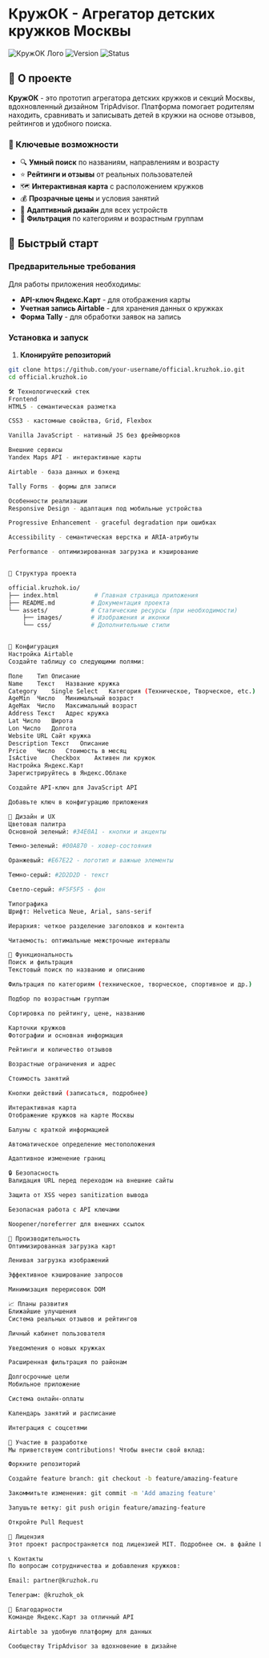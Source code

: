 # КружОК - Агрегатор детских кружков Москвы

![КружОК Лого](https://img.shields.io/badge/КружОК-агрегатор%20кружков-orange)
![Version](https://img.shields.io/badge/версия-MVP-green)
![Status](https://img.shields.io/badge/статус-активная%20разработка-blue)

## 🎯 О проекте

**КружОК** - это прототип агрегатора детских кружков и секций Москвы, вдохновленный дизайном TripAdvisor. Платформа помогает родителям находить, сравнивать и записывать детей в кружки на основе отзывов, рейтингов и удобного поиска.

### 🌟 Ключевые возможности

- 🔍 **Умный поиск** по названиям, направлениям и возрасту
- ⭐ **Рейтинги и отзывы** от реальных пользователей
- 🗺️ **Интерактивная карта** с расположением кружков
- 💰 **Прозрачные цены** и условия занятий
- 📱 **Адаптивный дизайн** для всех устройств
- 🎯 **Фильтрация** по категориям и возрастным группам

## 🚀 Быстрый старт

### Предварительные требования

Для работы приложения необходимы:

- **API-ключ Яндекс.Карт** - для отображения карты
- **Учетная запись Airtable** - для хранения данных о кружках
- **Форма Tally** - для обработки заявок на запись

### Установка и запуск

1. **Клонируйте репозиторий**
```bash
git clone https://github.com/your-username/official.kruzhok.io.git
cd official.kruzhok.io

🛠️ Технологический стек
Frontend
HTML5 - семантическая разметка

CSS3 - кастомные свойства, Grid, Flexbox

Vanilla JavaScript - нативный JS без фреймворков

Внешние сервисы
Yandex Maps API - интерактивные карты

Airtable - база данных и бэкенд

Tally Forms - формы для записи

Особенности реализации
Responsive Design - адаптация под мобильные устройства

Progressive Enhancement - graceful degradation при ошибках

Accessibility - семантическая верстка и ARIA-атрибуты

Performance - оптимизированная загрузка и кэширование


📁 Структура проекта

official.kruzhok.io/
├── index.html          # Главная страница приложения
├── README.md          # Документация проекта
└── assets/            # Статические ресурсы (при необходимости)
    ├── images/        # Изображения и иконки
    └── css/           # Дополнительные стили


🔧 Конфигурация
Настройка Airtable
Создайте таблицу со следующими полями:

Поле	Тип	Описание
Name	Текст	Название кружка
Category	Single Select	Категория (Техническое, Творческое, etc.)
AgeMin	Число	Минимальный возраст
AgeMax	Число	Максимальный возраст
Address	Текст	Адрес кружка
Lat	Число	Широта
Lon	Число	Долгота
Website	URL	Сайт кружка
Description	Текст	Описание
Price	Число	Стоимость в месяц
IsActive	Checkbox	Активен ли кружок
Настройка Яндекс.Карт
Зарегистрируйтесь в Яндекс.Облаке

Создайте API-ключ для JavaScript API

Добавьте ключ в конфигурацию приложения

🎨 Дизайн и UX
Цветовая палитра
Основной зеленый: #34E0A1 - кнопки и акценты

Темно-зеленый: #00A870 - ховер-состояния

Оранжевый: #E67E22 - логотип и важные элементы

Темно-серый: #2D2D2D - текст

Светло-серый: #F5F5F5 - фон

Типографика
Шрифт: Helvetica Neue, Arial, sans-serif

Иерархия: четкое разделение заголовков и контента

Читаемость: оптимальные межстрочные интервалы

📱 Функциональность
Поиск и фильтрация
Текстовый поиск по названию и описанию

Фильтрация по категориям (техническое, творческое, спортивное и др.)

Подбор по возрастным группам

Сортировка по рейтингу, цене, названию

Карточки кружков
Фотографии и основная информация

Рейтинги и количество отзывов

Возрастные ограничения и адрес

Стоимость занятий

Кнопки действий (записаться, подробнее)

Интерактивная карта
Отображение кружков на карте Москвы

Балуны с краткой информацией

Автоматическое определение местоположения

Адаптивное изменение границ

🔒 Безопасность
Валидация URL перед переходом на внешние сайты

Защита от XSS через sanitization вывода

Безопасная работа с API ключами

Noopener/noreferrer для внешних ссылок

🚀 Производительность
Оптимизированная загрузка карт

Ленивая загрузка изображений

Эффективное кэширование запросов

Минимизация перерисовок DOM

📈 Планы развития
Ближайшие улучшения
Система реальных отзывов и рейтингов

Личный кабинет пользователя

Уведомления о новых кружках

Расширенная фильтрация по районам

Долгосрочные цели
Мобильное приложение

Система онлайн-оплаты

Календарь занятий и расписание

Интеграция с соцсетями

🤝 Участие в разработке
Мы приветствуем contributions! Чтобы внести свой вклад:

Форкните репозиторий

Создайте feature branch: git checkout -b feature/amazing-feature

Закоммитьте изменения: git commit -m 'Add amazing feature'

Запушьте ветку: git push origin feature/amazing-feature

Откройте Pull Request

📄 Лицензия
Этот проект распространяется под лицензией MIT. Подробнее см. в файле LICENSE.

📞 Контакты
По вопросам сотрудничества и добавления кружков:

Email: partner@kruzhok.ru

Телеграм: @kruzhok_ok

🙏 Благодарности
Команде Яндекс.Карт за отличный API

Airtable за удобную платформу для данных

Сообществу TripAdvisor за вдохновение в дизайне

